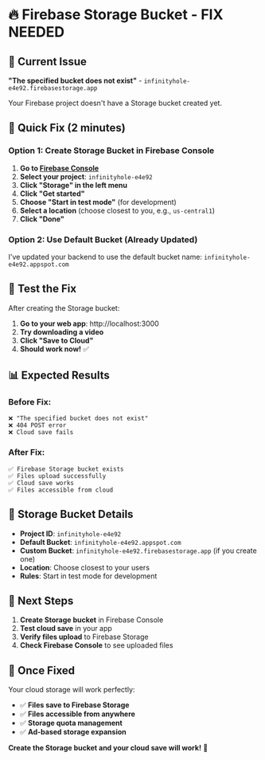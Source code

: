 # 🔥 Firebase Storage Bucket - FIX NEEDED

## 🚨 **Current Issue**

**"The specified bucket does not exist"** - `infinityhole-e4e92.firebasestorage.app`

Your Firebase project doesn't have a Storage bucket created yet.

## 🎯 **Quick Fix (2 minutes)**

### **Option 1: Create Storage Bucket in Firebase Console**

1. **Go to [Firebase Console](https://console.firebase.google.com/)**
2. **Select your project**: `infinityhole-e4e92`
3. **Click "Storage" in the left menu**
4. **Click "Get started"**
5. **Choose "Start in test mode"** (for development)
6. **Select a location** (choose closest to you, e.g., `us-central1`)
7. **Click "Done"**

### **Option 2: Use Default Bucket (Already Updated)**

I've updated your backend to use the default bucket name: `infinityhole-e4e92.appspot.com`

## 🧪 **Test the Fix**

After creating the Storage bucket:

1. **Go to your web app**: http://localhost:3000
2. **Try downloading a video**
3. **Click "Save to Cloud"**
4. **Should work now!** ✅

## 📊 **Expected Results**

### **Before Fix:**
```
❌ "The specified bucket does not exist"
❌ 404 POST error
❌ Cloud save fails
```

### **After Fix:**
```
✅ Firebase Storage bucket exists
✅ Files upload successfully
✅ Cloud save works
✅ Files accessible from cloud
```

## 🎯 **Storage Bucket Details**

- **Project ID**: `infinityhole-e4e92`
- **Default Bucket**: `infinityhole-e4e92.appspot.com`
- **Custom Bucket**: `infinityhole-e4e92.firebasestorage.app` (if you create one)
- **Location**: Choose closest to your users
- **Rules**: Start in test mode for development

## 🚀 **Next Steps**

1. **Create Storage bucket** in Firebase Console
2. **Test cloud save** in your app
3. **Verify files upload** to Firebase Storage
4. **Check Firebase Console** to see uploaded files

## 🎉 **Once Fixed**

Your cloud storage will work perfectly:
- ✅ **Files save to Firebase Storage**
- ✅ **Files accessible from anywhere**
- ✅ **Storage quota management**
- ✅ **Ad-based storage expansion**

**Create the Storage bucket and your cloud save will work!** 🚀

